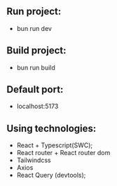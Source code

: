 ## Run project:

- bun run dev

## Build project:

- bun run build

## Default port:

- localhost:5173

## Using technologies:

- React + Typescript(SWC);
- React router + React router dom
- Tailwindcss
- Axios
- React Query (devtools);
